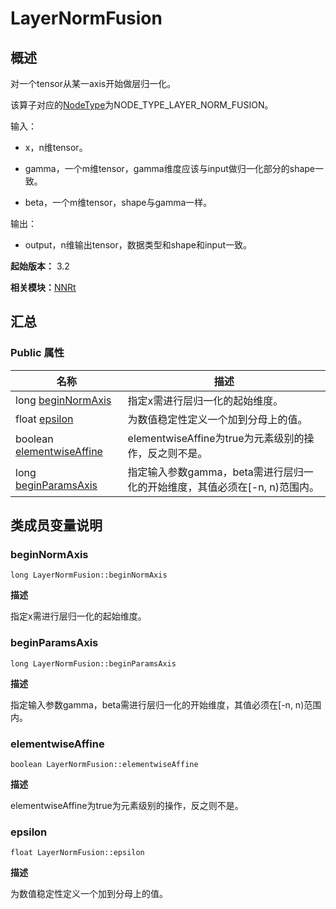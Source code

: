 # LayerNormFusion


## 概述

对一个tensor从某一axis开始做层归一化。

该算子对应的[NodeType](_n_n_rt_v20.md#nodetype)为NODE_TYPE_LAYER_NORM_FUSION。

输入：

- x，n维tensor。

- gamma，一个m维tensor，gamma维度应该与input做归一化部分的shape一致。

- beta，一个m维tensor，shape与gamma一样。

输出：

- output，n维输出tensor，数据类型和shape和input一致。

**起始版本：** 3.2

**相关模块：**[NNRt](_n_n_rt_v20.md)


## 汇总


### Public 属性

| 名称 | 描述 | 
| -------- | -------- |
| long [beginNormAxis](#beginnormaxis) | 指定x需进行层归一化的起始维度。  | 
| float [epsilon](#epsilon) | 为数值稳定性定义一个加到分母上的值。  | 
| boolean [elementwiseAffine](#elementwiseaffine) | elementwiseAffine为true为元素级别的操作，反之则不是。  | 
| long [beginParamsAxis](#beginparamsaxis) | 指定输入参数gamma，beta需进行层归一化的开始维度，其值必须在[-n, n)范围内。  | 


## 类成员变量说明


### beginNormAxis

```
long LayerNormFusion::beginNormAxis
```
**描述**

指定x需进行层归一化的起始维度。


### beginParamsAxis

```
long LayerNormFusion::beginParamsAxis
```
**描述**

指定输入参数gamma，beta需进行层归一化的开始维度，其值必须在[-n, n)范围内。


### elementwiseAffine

```
boolean LayerNormFusion::elementwiseAffine
```
**描述**

elementwiseAffine为true为元素级别的操作，反之则不是。


### epsilon

```
float LayerNormFusion::epsilon
```
**描述**

为数值稳定性定义一个加到分母上的值。
